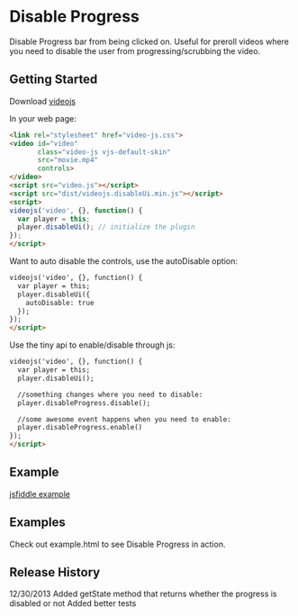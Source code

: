 # Disable Progress

Disable Progress bar from being clicked on.  Useful for preroll videos where you need to disable the user from progressing/scrubbing the video.

## Getting Started
Download [videojs](http://www.videojs.com/)

In your web page:

```html
<link rel="stylesheet" href="video-js.css">
<video id="video"
       class="video-js vjs-default-skin"
       src="movie.mp4"
       controls>
</video>
<script src="video.js"></script>
<script src="dist/videojs.disableUi.min.js"></script>
<script>
videojs('video', {}, function() {
  var player = this;
  player.disableUi(); // initialize the plugin
});
</script>
```

Want to auto disable the controls, use the autoDisable option:

```html
videojs('video', {}, function() {
  var player = this;
  player.disableUi({
    autoDisable: true
  });
});
</script>
```

Use the tiny api to enable/disable through js:

```html
videojs('video', {}, function() {
  var player = this;
  player.disableUi();

  //something changes where you need to disable:
  player.disableProgress.disable();

  //some awesome event happens when you need to enable:
  player.disableProgress.enable()
});
</script>
```


## Example

[jsfiddle example](http://jsfiddle.net/rsadwick/Qmeat/)

## Examples
Check out example.html to see Disable Progress in action.

## Release History
12/30/2013
Added getState method that returns whether the progress is disabled or not
Added better tests
